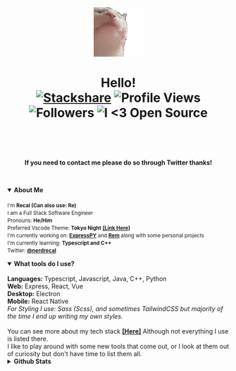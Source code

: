 

<div align="center">
<img src="https://github.com/Recal/Recal/blob/master/catjam.gif"></img><br/>
<h1>
<div align="center">
  Hello!
  <br/>
  <a href="https://stackshare.io/recal/stack"><img alt="Stackshare" src="http://img.shields.io/badge/tech-stack-0690fa.svg?style=flat"></a>
  <img alt="Profile Views" src="https://komarev.com/ghpvc/?username=recal&color=blue&style=flat">
  <img alt="Followers" src="https://img.shields.io/github/followers/Recal.svg?style=social&label=Follow&maxAge=2592000">
  <img alt="I <3 Open Source" src="https://badgen.net/badge/Open%20Source%20%3F/Yes%21/blue?icon=github">
  <br/>
  
  <img alt="" src="http://ForTheBadge.com/images/badges/winter-is-coming.svg">
  <img alt="" src="https://forthebadge.com/images/badges/fuck-it-ship-it.svg"><br/>
  <img alt="" src="https://forthebadge.com/images/badges/powered-by-coffee.svg">
</div>
</h1>
</div>

<div align="center"><b>If you need to contact me please do so through Twitter thanks!</b></div>

<br><details open><summary><b>About Me</b></summary>
  <br>
  <small>I'm <b>Recal (Can also use: Re)</b></small><br>
  <small>I am a Full Stack Software Engineer</small><br>
  <small>Pronouns: <b>He/Him</b></small><br>
  <small>
    Preferred Vscode Theme: <b>Tokyo Night</b> <a href="https://marketplace.visualstudio.com/items?itemName=enkia.tokyo-night"><b>[Link Here]</b></a>
  </small><br>
  <small>
    I'm currently working on: <a href="https://github.com/loganlilypad/expresspy"><b>ExpressPY</b></a> and <a href="https://github.com/recal/rem"><b>Rem</b></a> along with some personal projects<br> 
    I'm currently learning: <b>Typescript and C++</b>
  </small><br>
  <small>
    Twitter: <a href="https://twitter.com/nerdrecal/"><b>@nerdrecal</b></a>
  </small>
  <br>
</details>
  
<details open><summary><b>What tools do I use?</b></summary>
 <br>
  <b>Languages:</b> Typescript, Javascript, Java, C++, Python<br>
  <b>Web:</b> Express, React, Vue<br>
  <b>Desktop:</b> Electron<br>
  <b>Mobile:</b> React Native<br>
  <i>For Styling I use: Sass (Scss), and sometimes TailwindCSS but majority of the time I end up writing my own styles.</i><br><br>
  You can see more about my tech stack <a href="https://stackshare.io/recal/stack"><b>[Here]</b></a> Although not everything I use is listed there.<br>
  I like to play around with some new tools that come out, or I look at them out of curiosity but don't have time to list them all. 
 <br>
</details>  
  
<details><summary><b>Github Stats</b></summary>
  <br><br>
  
  <details><summary><b>Generic Stats</b></summary>
  <img alt="Github Stats" src="https://github-readme-stats.vercel.app/api?username=Recal&show_icons=true&hide_border=true&count_private=true&theme=omni"></img>
  </details>
  
  <br>
  
  <details><summary><b>Top Languages</b></summary>
  <img alt="Top Languages" src="https://github-readme-stats.vercel.app/api/top-langs/?username=recal&theme=omni&layout=compact"></img>
  </details>
  
  <br>
</details>
  
    





